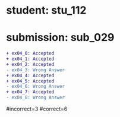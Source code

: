 # student: stu_112
# submission: sub_029

```diff
+ ex04_0: Accepted
+ ex04_1: Accepted
+ ex04_2: Accepted
- ex04_3: Wrong Answer
+ ex04_4: Accepted
+ ex04_5: Accepted
- ex04_6: Wrong Answer
+ ex04_7: Accepted
- ex04_8: Wrong Answer
```
#incorrect=3
#correct=6
